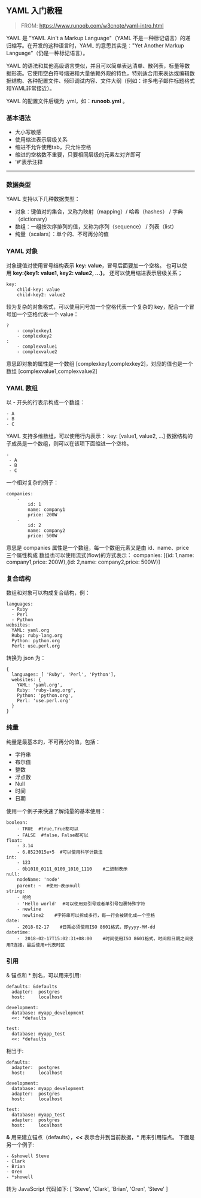 ## YAML 入门教程
>FROM: https://www.runoob.com/w3cnote/yaml-intro.html

YAML 是 "YAML Ain't a Markup Language"（YAML 不是一种标记语言）的递归缩写。在开发的这种语言时，YAML 的意思其实是："Yet Another Markup Language"（仍是一种标记语言）。

YAML 的语法和其他高级语言类似，并且可以简单表达清单、散列表，标量等数据形态。它使用空白符号缩进和大量依赖外观的特色，特别适合用来表达或编辑数据结构、各种配置文件、倾印调试内容、文件大纲（例如：许多电子邮件标题格式和YAML非常接近）。

YAML 的配置文件后缀为 .yml，如：**runoob.yml** 。

### 基本语法

-   大小写敏感
-   使用缩进表示层级关系
-   缩进不允许使用tab，只允许空格
-   缩进的空格数不重要，只要相同层级的元素左对齐即可
-   '#'表示注释

---

### 数据类型

YAML 支持以下几种数据类型：

-   对象：键值对的集合，又称为映射（mapping）/ 哈希（hashes） / 字典（dictionary）
-   数组：一组按次序排列的值，又称为序列（sequence） / 列表（list）
-   纯量（scalars）：单个的、不可再分的值

### YAML 对象

对象键值对使用冒号结构表示 **key: value**，冒号后面要加一个空格。
也可以使用 **key:{key1: value1, key2: value2, ...}**。
还可以使用缩进表示层级关系；
```
key: 
    child-key: value
    child-key2: value2
```
较为复杂的对象格式，可以使用问号加一个空格代表一个复杂的 key，配合一个冒号加一个空格代表一个 value：
```
?  
    - complexkey1
    - complexkey2
:
    - complexvalue1
    - complexvalue2
```
意思即对象的属性是一个数组 [complexkey1,complexkey2]，对应的值也是一个数组 [complexvalue1,complexvalue2]

### YAML 数组

以 - 开头的行表示构成一个数组：
```
- A
- B
- C
```

YAML 支持多维数组，可以使用行内表示：
key: [value1, value2, ...]
数据结构的子成员是一个数组，则可以在该项下面缩进一个空格。
```
-
 - A
 - B
 - C
```
一个相对复杂的例子：
```
companies:
    -
        id: 1
        name: company1
        price: 200W
    -
        id: 2
        name: company2
        price: 500W
```

意思是 companies 属性是一个数组，每一个数组元素又是由 id、name、price 三个属性构成
数组也可以使用流式(flow)的方式表示：
companies: [{id: 1,name: company1,price: 200W},{id: 2,name: company2,price: 500W}]

### 复合结构

数组和对象可以构成复合结构，例：
```
languages:
  - Ruby
  - Perl
  - Python 
websites:
  YAML: yaml.org 
  Ruby: ruby-lang.org 
  Python: python.org 
  Perl: use.perl.org
```
转换为 json 为：
```
{ 
  languages: [ 'Ruby', 'Perl', 'Python'],
  websites: {
    YAML: 'yaml.org',
    Ruby: 'ruby-lang.org',
    Python: 'python.org',
    Perl: 'use.perl.org' 
  } 
}
```

### 纯量

纯量是最基本的，不可再分的值，包括：
-   字符串
-   布尔值
-   整数
-   浮点数
-   Null
-   时间
-   日期

使用一个例子来快速了解纯量的基本使用：
```
boolean: 
    - TRUE  #true,True都可以
    - FALSE  #false，False都可以
float:
    - 3.14
    - 6.8523015e+5  #可以使用科学计数法
int:
    - 123
    - 0b1010_0111_0100_1010_1110    #二进制表示
null:
    nodeName: 'node'
    parent: ~  #使用~表示null
string:
    - 哈哈
    - 'Hello world'  #可以使用双引号或者单引号包裹特殊字符
    - newline
      newline2    #字符串可以拆成多行，每一行会被转化成一个空格
date:
    - 2018-02-17    #日期必须使用ISO 8601格式，即yyyy-MM-dd
datetime: 
    -  2018-02-17T15:02:31+08:00    #时间使用ISO 8601格式，时间和日期之间使用T连接，最后使用+代表时区
```

### 引用

& 锚点和 * 别名，可以用来引用:
```
defaults: &defaults
  adapter:  postgres
  host:     localhost

development:
  database: myapp_development
  <<: *defaults

test:
  database: myapp_test
  <<: *defaults
```
相当于:
```
defaults:
  adapter:  postgres
  host:     localhost

development:
  database: myapp_development
  adapter:  postgres
  host:     localhost

test:
  database: myapp_test
  adapter:  postgres
  host:     localhost
```
**&** 用来建立锚点（defaults），**<<** 表示合并到当前数据，* 用来引用锚点。
下面是另一个例子:
```
- &showell Steve 
- Clark 
- Brian 
- Oren 
- *showell 
```
转为 JavaScript 代码如下:
[ 'Steve', 'Clark', 'Brian', 'Oren', 'Steve' ]